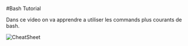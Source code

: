 #Bash Tutorial

  Dans ce video on va apprendre a utiliser les commands plus courants de bash.
  

 
![CheatSheet](https://rumorscity.com/wp-content/uploads/2014/08/10-Linux-Unix-Command-Cheat-Sheet-021.jpg|size=1300&caption=CheatSheet)

